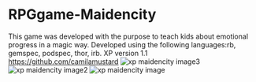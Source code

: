 # RPGgame-Maidencity
This game was developed with the purpose to teach kids about emotional progress in a magic way. Developed using the following languages:rb, gemspec, podspec, thor, irb.
XP version 1.1
https://github.com/camilamustard
![xp maidencity image3](https://user-images.githubusercontent.com/86597544/125171158-18eebb80-e189-11eb-9ffa-8251bea4546a.png)
![xp maidencity image2](https://user-images.githubusercontent.com/86597544/125171161-1a1fe880-e189-11eb-983a-76c89f298818.png)
![xp maidencity image](https://user-images.githubusercontent.com/86597544/125171163-1ab87f00-e189-11eb-9462-73b7ff9bcca9.png)